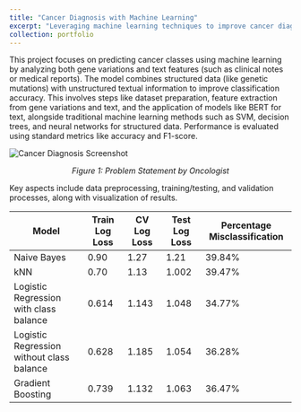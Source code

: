 ```yaml
---
title: "Cancer Diagnosis with Machine Learning"
excerpt: "Leveraging machine learning techniques to improve cancer diagnosis accuracy." 
collection: portfolio
---
```


This project focuses on predicting cancer classes using machine learning by analyzing both gene variations and text features (such as clinical notes or medical reports). The model combines structured data (like genetic mutations) with unstructured textual information to improve classification accuracy. This involves steps like dataset preparation, feature extraction from gene variations and text, and the application of models like BERT for text, alongside traditional machine learning methods such as SVM, decision trees, and neural networks for structured data. Performance is evaluated using standard metrics like accuracy and F1-score.


![Cancer Diagnosis Screenshot]({{site.baseurl}}/images/1.png)
<p align="center"><em>Figure 1: Problem Statement by Oncologist</em></p>

Key aspects include data preprocessing, training/testing, and validation processes, along with visualization of results.
 
| Model             | Train Log Loss | CV Log Loss | Test Log Loss | Percentage Misclassification |
|-------------------|----------|-----------|---------|----------|
| Naive Bayes      | 0.90      | 1.27      | 1.21    | 39.84%     |
| kNN               | 0.70      | 1.13      | 1.002    | 39.47%     |
| Logistic Regression with class balance     | 0.614     | 1.143      | 1.048    | 34.77%    |
| Logistic Regression without class balance     | 0.628      | 1.185      | 1.054    | 36.28%     |
| Gradient Boosting  | 0.739      | 1.132      | 1.063    | 36.47%     |
